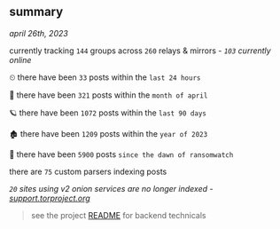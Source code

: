 
## summary
_april 26th, 2023_

currently tracking `144` groups across `260` relays & mirrors - _`103` currently online_

⏲ there have been `33` posts within the `last 24 hours`

🦈 there have been `321` posts within the `month of april`

🪐 there have been `1072` posts within the `last 90 days`

🏚 there have been `1209` posts within the `year of 2023`

🦕 there have been `5900` posts `since the dawn of ransomwatch`

there are `75` custom parsers indexing posts

_`20` sites using v2 onion services are no longer indexed - [support.torproject.org](https://support.torproject.org/onionservices/v2-deprecation/)_

> see the project [README](https://github.com/joshhighet/ransomwatch#ransomwatch--) for backend technicals
